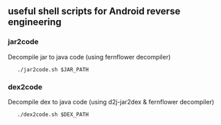 ## useful shell scripts for Android reverse engineering
### jar2code 
Decompile jar to java code (using fernflower decompiler)
```shell
   ./jar2code.sh $JAR_PATH
```
### dex2code  
Decompile dex to java code (using d2j-jar2dex & fernflower decompiler)
```shell
   ./dex2code.sh $DEX_PATH
```

